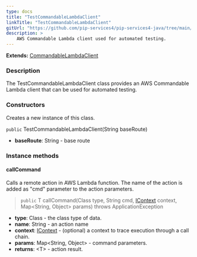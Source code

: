 ```yaml
---
type: docs
title: "TestCommandableLambdaClient"
linkTitle: "TestCommandableLambdaClient"
gitUrl: "https://github.com/pip-services4/pip-services4-java/tree/main/pip-services4-aws-java"
description: >
    AWS Commandable Lambda client used for automated testing.
---
```


**Extends:** [CommandableLambdaClient](../../clients/commandable_lambda_client)

### Description

The TestCommandableLambdaClient class provides an AWS Commandable Lambda client that can be used for automated testing.

### Constructors
Creates a new instance of this class.

`public` TestCommandableLambdaClient(String baseRoute)

- **baseRoute**: String - base route

### Instance methods

#### callCommand
Calls a remote action in AWS Lambda function.
The name of the action is added as "cmd" parameter
to the action parameters. 

> `public` <T> T callCommand(Class<T> type, String cmd, [IContext](../../../components/context/icontext) context, Map<String, Object> params)
            throws ApplicationException

- **type**: Class<T> - the class type of data.
- **name**: String - an action name
- **context**: [IContext](../../../components/context/icontext) - (optional) a context to trace execution through a call chain.
- **params**: Map<String, Object> - command parameters.
- **returns**: \<T\> - action result.


